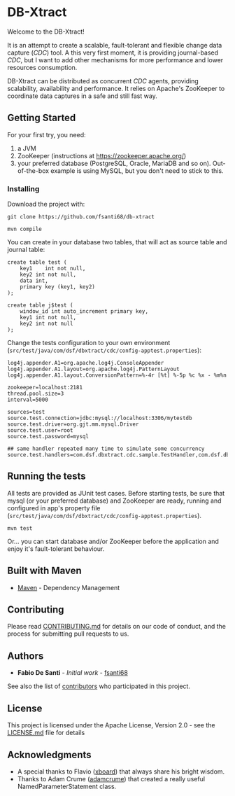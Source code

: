 # DB-Xtract

Welcome to the DB-Xtract!

It is an attempt to create a scalable, fault-tolerant and flexible change data capture (<i>CDC</i>) tool. A this very first moment, it is providing journal-based <i>CDC</i>, but I want to add other mechanisms for more performance and lower resources consumption.

DB-Xtract can be distributed as concurrent <i>CDC</i> agents, providing scalability, availability and performance. It relies on Apache's ZooKeeper to coordinate data captures in a safe and still fast way.

## Getting Started

For your first try, you need:
1. a JVM
2. ZooKeeper (instructions at https://zookeeper.apache.org/)
3. your preferred database (PostgreSQL, Oracle, MariaDB and so on). Out-of-the-box example is using MySQL, but you don't need to stick to this.

### Installing

Download the project with:
	
	git clone https://github.com/fsanti68/db-xtract
	
	mvn compile
	

You can create in your database two tables, that will act as source table and journal table:

	create table test (
		key1	int not null,
		key2 int not null,
		data int,
		primary key (key1, key2)
	); 
	
	create table j$test (
		window_id int auto_increment primary key,
		key1 int not null,
		key2 int not null
	);

Change the tests configuration to your own environment (<code>src/test/java/com/dsf/dbxtract/cdc/config-apptest.properties</code>):

	log4j.appender.A1=org.apache.log4j.ConsoleAppender
	log4j.appender.A1.layout=org.apache.log4j.PatternLayout
	log4j.appender.A1.layout.ConversionPattern=%-4r [%t] %-5p %c %x - %m%n
	
	zookeeper=localhost:2181
	thread.pool.size=3
	interval=5000
	
	sources=test
	source.test.connection=jdbc:mysql://localhost:3306/mytestdb
	source.test.driver=org.gjt.mm.mysql.Driver
	source.test.user=root
	source.test.password=mysql
	
	## same handler repeated many time to simulate some concurrency
	source.test.handlers=com.dsf.dbxtract.cdc.sample.TestHandler,com.dsf.dbxtract.cdc.sample.TestHandler

## Running the tests

All tests are provided as JUnit test cases. Before starting tests, be sure that mysql (or your preferred database) and ZooKeeper are ready, running and configured in app's property file (<code>src/test/java/com/dsf/dbxtract/cdc/config-apptest.properties</code>).

	mvn test
	
Or... you can start database and/or ZooKeeper before the application and enjoy it's fault-tolerant behaviour.


## Built with Maven

* [Maven](https://maven.apache.org/) - Dependency Management

## Contributing

Please read [CONTRIBUTING.md](CONTRIBUTING.md) for details on our code of conduct, and the process for submitting pull requests to us.

## Authors

* **Fabio De Santi** - *Initial work* - [fsanti68](https://github.com/fsanti68)

See also the list of [contributors](https://github.com/your/project/contributors) who participated in this project.

## License

This project is licensed under the Apache License, Version 2.0 - see the [LICENSE.md](LICENSE.md) file for details

## Acknowledgments

* A special thanks to Flavio ([xboard](https://github.com/xboard)) that always share his bright wisdom.
* Thanks to Adam Crume ([adamcrume](https://github.com/adamcrume)) that created a really useful NamedParameterStatement class.
